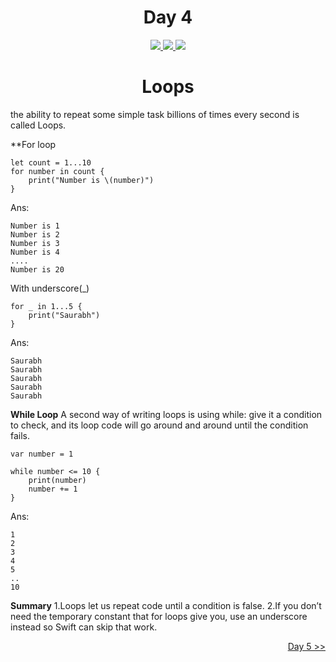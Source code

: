 <div align='center'>
    <h1>Day 4</h1> 
    <a class="header-badge" target="_blank" href="https://www.linkedin.com/in/saurabhmchavan/">
          <img src="https://img.shields.io/badge/style--5eba00.svg?label=LinkedIn&logo=linkedin&style=social">
    </a>   
    <a class="header-badge" target="_blank" href="https://twitter.com/100rabhcsmc">
          <img src="https://img.shields.io/badge/style--5eba00.svg?label=twitter&logo=twitter&style=social">
    </a>
    <a class="header-badge" target="_blank" href="https://instagram.com/100rabhch">
          <img src="https://img.shields.io/badge/style--5eba00.svg?label=instagram&logo=instagram&style=social">
    </a>
 </div>

<div align='center'>
    <h1> Loops</h1> 
</div>

the ability to repeat some simple task billions of times every second is called Loops.

\*\*For loop

```
let count = 1...10
for number in count {
    print("Number is \(number)")
}
```

Ans:

```
Number is 1
Number is 2
Number is 3
Number is 4
....
Number is 20
```

With underscore(\_)

```
for _ in 1...5 {
    print("Saurabh")
}
```

Ans:

```
Saurabh
Saurabh
Saurabh
Saurabh
Saurabh
```

**While Loop**
A second way of writing loops is using while: give it a condition to check, and its loop code will go around and around until the condition fails.

```
var number = 1

while number <= 10 {
    print(number)
    number += 1
}

```

Ans:

```
1
2
3
4
5
..
10
```

**Summary**
1.Loops let us repeat code until a condition is false.
2.If you don’t need the temporary constant that for loops give you, use an underscore instead so Swift can skip that work.

<div align="right">
    <a href="https://github.com/100rabhcsmc/100DaysOfSwift/tree/main/Day5">
          Day 5 >>
    </a>
 </div>
